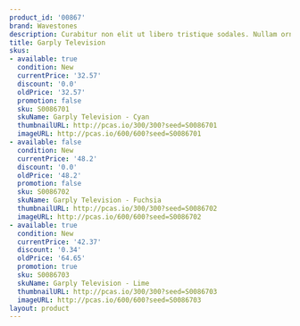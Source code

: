 ```yaml
---
product_id: '00867'
brand: Wavestones
description: Curabitur non elit ut libero tristique sodales. Nullam ornare.
title: Garply Television
skus:
- available: true
  condition: New
  currentPrice: '32.57'
  discount: '0.0'
  oldPrice: '32.57'
  promotion: false
  sku: S0086701
  skuName: Garply Television - Cyan
  thumbnailURL: http://pcas.io/300/300?seed=S0086701
  imageURL: http://pcas.io/600/600?seed=S0086701
- available: false
  condition: New
  currentPrice: '48.2'
  discount: '0.0'
  oldPrice: '48.2'
  promotion: false
  sku: S0086702
  skuName: Garply Television - Fuchsia
  thumbnailURL: http://pcas.io/300/300?seed=S0086702
  imageURL: http://pcas.io/600/600?seed=S0086702
- available: true
  condition: New
  currentPrice: '42.37'
  discount: '0.34'
  oldPrice: '64.65'
  promotion: true
  sku: S0086703
  skuName: Garply Television - Lime
  thumbnailURL: http://pcas.io/300/300?seed=S0086703
  imageURL: http://pcas.io/600/600?seed=S0086703
layout: product
---
```

